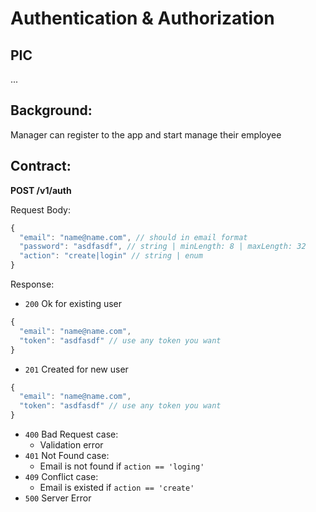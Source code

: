 # Authentication & Authorization

## PIC

...

## Background:

Manager can register to the app and start manage their employee

## Contract:

**POST /v1/auth**

Request Body:

```js
{
  "email": "name@name.com", // should in email format
  "password": "asdfasdf", // string | minLength: 8 | maxLength: 32
  "action": "create|login" // string | enum
}
```

Response:

- `200` Ok for existing user

```js
{
  "email": "name@name.com",
  "token": "asdfasdf" // use any token you want
}
```

- `201` Created for new user

```js
{
  "email": "name@name.com",
  "token": "asdfasdf" // use any token you want
}
```

- `400` Bad Request case:
  - Validation error
- `401` Not Found case:
  - Email is not found if `action == 'loging'`
- `409` Conflict case:
  - Email is existed if `action == 'create'`
- `500` Server Error

